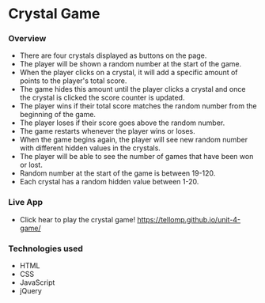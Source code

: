 # Crystal Game

### Overview

* There are four crystals displayed as buttons on the page.
* The player will be shown a random number at the start of the game.
* When the player clicks on a crystal, it will add a specific amount of points to the player's total score. 
* The game hides this amount until the player clicks a crystal and once the crystal is clicked the score counter is updated. 
* The player wins if their total score matches the random number from the beginning of the game.
* The player loses if their score goes above the random number.
* The game restarts whenever the player wins or loses.
* When the game begins again, the player will see new random number with different hidden values in the crystals.
* The player will be able to see the number of games that have been won or lost. 
* Random number at the start of the game is between 19-120.
* Each crystal has a random hidden value between 1-20.

### Live App

* Click hear to play the crystal game! https://tellomp.github.io/unit-4-game/ 

### Technologies used
* HTML
* CSS
* JavaScript
* jQuery
